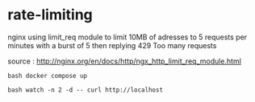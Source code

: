 # rate-limiting

nginx using limit_req module to limit 10MB of adresses to 5 requests per minutes with a burst of 5 then replying 429 Too many requests

source : http://nginx.org/en/docs/http/ngx_http_limit_req_module.html

`bash
docker compose up
`

`bash
watch -n 2 -d -- curl http://localhost
`